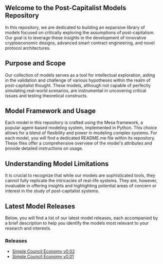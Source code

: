 
## Welcome to the Post-Capitalist Models Repository

In this repository, we are dedicated to building an expansive library of models focused on critically exploring the assumptions of post-capitalism. Our goal is to leverage these insights in the development of innovative cryptoeconomic designs, advanced smart contract engineering, and novel protocol architectures.

## Purpose and Scope
Our collection of models serves as a tool for intellectual exploration, aiding in the validation and challenge of various hypotheses within the realm of post-capitalist thought. These models, although not capable of perfectly simulating real-world scenarios, are instrumental in uncovering critical issues and testing theoretical constructs.

## Model Framework and Usage
Each model in this repository is crafted using the Mesa framework, a popular agent-based modeling system, implemented in Python. This choice allows for a blend of flexibility and power in modeling complex systems. For each model, you will find a dedicated README.me file within its repository. These files offer a comprehensive overview of the model's attributes and provide detailed instructions on usage.

## Understanding Model Limitations
It is crucial to recognize that while our models are sophisticated tools, they cannot fully replicate the intricacies of real-life systems. They are, however, invaluable in offering insights and highlighting potential areas of concern or interest in the study of post-capitalist systems.

## Latest Model Releases
Below, you will find a list of our latest model releases, each accompanied by a brief description to help you identify the models most relevant to your research and interests.

### Releases

- [Simple Council Economy v0.02](https://github.com/Post-Capitalist-Labs/models/releases/tag/v0.02)
- [Simple Council Economy v0.01](https://github.com/Post-Capitalist-Labs/models/releases/tag/v0.01)    
